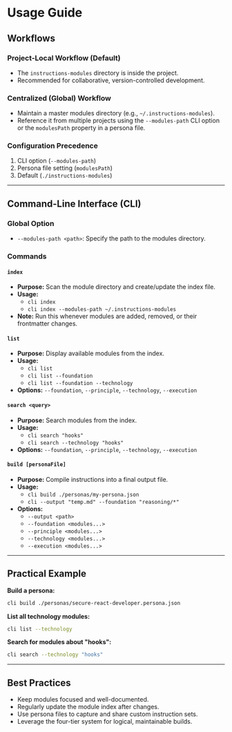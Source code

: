 # Usage Guide

## Workflows

### Project-Local Workflow (Default)
- The `instructions-modules` directory is inside the project.
- Recommended for collaborative, version-controlled development.

### Centralized (Global) Workflow
- Maintain a master modules directory (e.g., `~/.instructions-modules`).
- Reference it from multiple projects using the `--modules-path` CLI option or the `modulesPath` property in a persona file.

### Configuration Precedence
1. CLI option (`--modules-path`)
2. Persona file setting (`modulesPath`)
3. Default (`./instructions-modules`)

---

## Command-Line Interface (CLI)

### Global Option

- `--modules-path <path>`: Specify the path to the modules directory.

### Commands

#### `index`
- **Purpose:** Scan the module directory and create/update the index file.
- **Usage:**  
  - `cli index`
  - `cli index --modules-path ~/.instructions-modules`
- **Note:** Run this whenever modules are added, removed, or their frontmatter changes.

#### `list`
- **Purpose:** Display available modules from the index.
- **Usage:**  
  - `cli list`
  - `cli list --foundation`
  - `cli list --foundation --technology`
- **Options:** `--foundation`, `--principle`, `--technology`, `--execution`

#### `search <query>`
- **Purpose:** Search modules from the index.
- **Usage:**  
  - `cli search "hooks"`
  - `cli search --technology "hooks"`
- **Options:** `--foundation`, `--principle`, `--technology`, `--execution`

#### `build [personaFile]`
- **Purpose:** Compile instructions into a final output file.
- **Usage:**  
  - `cli build ./personas/my-persona.json`
  - `cli --output "temp.md" --foundation "reasoning/*"`
- **Options:**  
  - `--output <path>`
  - `--foundation <modules...>`
  - `--principle <modules...>`
  - `--technology <modules...>`
  - `--execution <modules...>`

---

## Practical Example

**Build a persona:**
```bash
cli build ./personas/secure-react-developer.persona.json
```

**List all technology modules:**
```bash
cli list --technology
```

**Search for modules about "hooks":**
```bash
cli search --technology "hooks"
```

---

## Best Practices

- Keep modules focused and well-documented.
- Regularly update the module index after changes.
- Use persona files to capture and share custom instruction sets.
- Leverage the four-tier system for logical, maintainable builds.